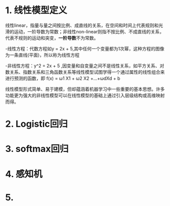 # 1. 线性模型定义
线性linear，指量与量之间按比例、成直线的关系，在空间和时间上代表规则和光滑的运动，一阶导数为常数；非线性non-linear则指不按比例、不成直线的关系，代表不规则的运动和突变，**一阶导数**不为常数。

-线性方程：代数方程如y = 2x + 5,其中任何一个变量都为1次幂，这种方程的图像为一条直线(平面)，所以称为线性方程

-非线性方程：y^2 = 2x + 5 ,因变量和自变量之间不是线性关系，如平方关系、对数关系、指数关系和三角函数关系等线性模型试图学得一个通过属性的线性组合来进行预测的函数，即 f(x) = ω1 X1 + ω2 X2 +...+ωdXd + b

线性模型形式简单、易于建模，但却蕴涵着机器学习中一些重要的基本思想。许多功能更为强大的非线性模型可以在线性模型的基础上通过引入层级结构或高维映射而得。

# 2. Logistic回归

# 3. softmax回归

# 4. 感知机

# 5. 
